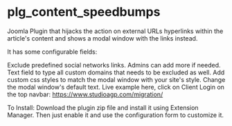# plg_content_speedbumps
Joomla Plugin that hijacks the action on external URLs hyperlinks within the article's content and shows a modal window with the links instead.

It has some configurable fields:

Exclude predefined social networks links. Admins can add more if needed.
Text field to type all custom domains that needs to be excluded as well.
Add custom css styles to match the modal window with your site's style.
Change the modal window's default text.
Live example here, click on Client Login on the top navbar:
https://www.studioagp.com/migration/

To Install:
Download the plugin zip file and install it using Extension Manager.
Then just enable it and use the configuration form to customize it.